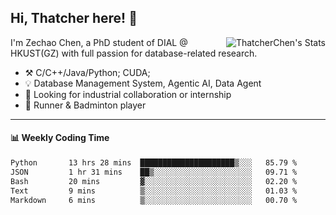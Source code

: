 ## Hi, Thatcher here! :wave:

<img align="right" src="https://github-readme-stats.vercel.app/api?username=thatcherchen&title_color=333&text_color=777" alt="ThatcherChen's Stats" >

I'm Zechao Chen, a PhD student of DIAL @ HKUST(GZ) with full passion for database-related research.

- :hammer_and_pick:  C/C++/Java/Python; CUDA;
- :bulb:  Database Management System, Agentic AI, Data Agent
- :telescope:  Looking for industrial collaboration or internship
- :seedling:  Runner & Badminton player

---

#### :bar_chart: Weekly Coding Time

<!--START_SECTION:waka-->

```txt
Python       13 hrs 28 mins  █████████████████████▒░░░   85.79 %
JSON         1 hr 31 mins    ██▒░░░░░░░░░░░░░░░░░░░░░░   09.71 %
Bash         20 mins         ▓░░░░░░░░░░░░░░░░░░░░░░░░   02.20 %
Text         9 mins          ▒░░░░░░░░░░░░░░░░░░░░░░░░   01.03 %
Markdown     6 mins          ▒░░░░░░░░░░░░░░░░░░░░░░░░   00.70 %
```

<!--END_SECTION:waka-->
